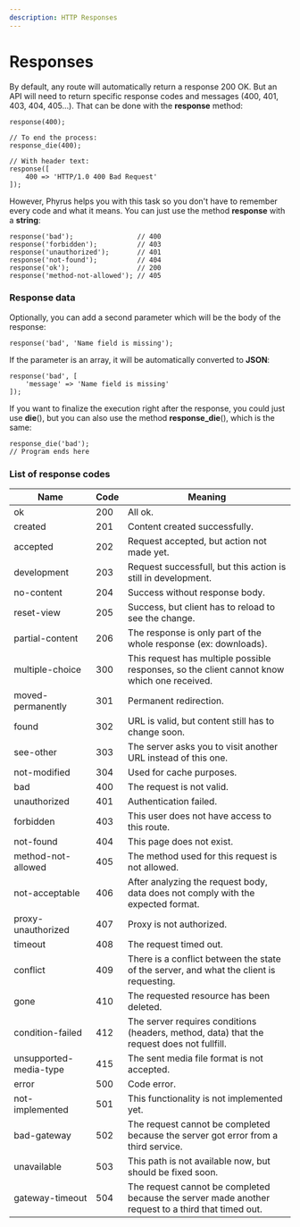 ```yaml
---
description: HTTP Responses
---
```


# Responses

By default, any route will automatically return a response 200 OK. But an API will need to return specific response codes and messages (400, 401, 403, 404, 405...). That can be done with the **response** method:

```
response(400);

// To end the process:
response_die(400);

// With header text:
response([
    400 => 'HTTP/1.0 400 Bad Request'
]);
```

However, Phyrus helps you with this task so you don't have to remember every code and what it means. You can just use the method **response** with a **string**:

```
response('bad');                // 400
response('forbidden');          // 403
response('unauthorized');       // 401
response('not-found');          // 404
response('ok');                 // 200
response('method-not-allowed'); // 405
```

### Response data

Optionally, you can add a second parameter which will be the body of the response:

```
response('bad', 'Name field is missing');
```

If the parameter is an array, it will be automatically converted to **JSON**:

```
response('bad', [
    'message' => 'Name field is missing'
]);
```

If you want to finalize the execution right after the response, you could just use **die**(), but you can also use the method **response\_die**(), which is the same:

```
response_die('bad');
// Program ends here
```

### List of response codes

| Name                   | Code | Meaning                                                                                            |
| ---------------------- | ---- | -------------------------------------------------------------------------------------------------- |
| ok                     | 200  | All ok.                                                                                            |
| created                | 201  | Content created successfully.                                                                      |
| accepted               | 202  | Request accepted, but action not made yet.                                                         |
| development            | 203  | Request successfull, but this action is still in development.                                      |
| no-content             | 204  | Success without response body.                                                                     |
| reset-view             | 205  | Success, but client has to reload to see the change.                                               |
| partial-content        | 206  | The response is only part of the whole response (ex: downloads).                                   |
| multiple-choice        | 300  | This request has multiple possible responses, so the client cannot know which one received.        |
| moved-permanently      | 301  | Permanent redirection.                                                                             |
| found                  | 302  | URL is valid, but content still has to change soon.                                                |
| see-other              | 303  | The server asks you to visit another URL instead of this one.                                      |
| not-modified           | 304  | Used for cache purposes.                                                                           |
| bad                    | 400  | The request is not valid.                                                                          |
| unauthorized           | 401  | Authentication failed.                                                                             |
| forbidden              | 403  | This user does not have access to this route.                                                      |
| not-found              | 404  | This page does not exist.                                                                          |
| method-not-allowed     | 405  | The method used for this request is not allowed.                                                   |
| not-acceptable         | 406  | After analyzing the request body, data does not comply with the expected format.                   |
| proxy-unauthorized     | 407  | Proxy is not authorized.                                                                           |
| timeout                | 408  | The request timed out.                                                                             |
| conflict               | 409  | There is a conflict between the state of the server, and what the client is requesting.            |
| gone                   | 410  | The requested resource has been deleted.                                                           |
| condition-failed       | 412  | The server requires conditions (headers, method, data) that the request does not fullfill.         |
| unsupported-media-type | 415  | The sent media file format is not accepted.                                                        |
| error                  | 500  | Code error.                                                                                        |
| not-implemented        | 501  | This functionality is not implemented yet.                                                         |
| bad-gateway            | 502  | The request cannot be completed because the server got error from a third service.                 |
| unavailable            | 503  | This path is not available now, but should be fixed soon.                                          |
| gateway-timeout        | 504  | The request cannot be completed because the server made another request to a third that timed out. |
